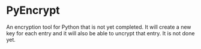 # PyEncrypt
An encryption tool for Python that is not yet completed. It will create a new key for each entry and it will also be able to uncrypt that entry. It is not done yet.
